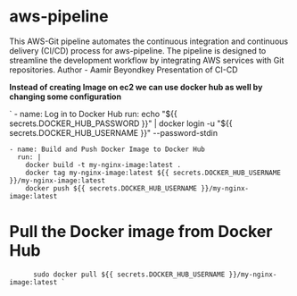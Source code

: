 # aws-pipeline

This AWS-Git pipeline automates the continuous integration and continuous delivery (CI/CD) process for aws-pipeline. The pipeline is designed to streamline the development workflow by integrating AWS services with Git repositories.
Author - Aamir
Beyondkey
Presentation of CI-CD

**Instead of creating Image on ec2 we can use docker hub as well by changing some configuration**


  `  - name: Log in to Docker Hub
      run: echo "${{ secrets.DOCKER_HUB_PASSWORD }}" | docker login -u "${{ secrets.DOCKER_HUB_USERNAME }}" --password-stdin

    - name: Build and Push Docker Image to Docker Hub
      run: |
        docker build -t my-nginx-image:latest .
        docker tag my-nginx-image:latest ${{ secrets.DOCKER_HUB_USERNAME }}/my-nginx-image:latest
        docker push ${{ secrets.DOCKER_HUB_USERNAME }}/my-nginx-image:latest

# Pull the Docker image from Docker Hub
          sudo docker pull ${{ secrets.DOCKER_HUB_USERNAME }}/my-nginx-image:latest `
         
